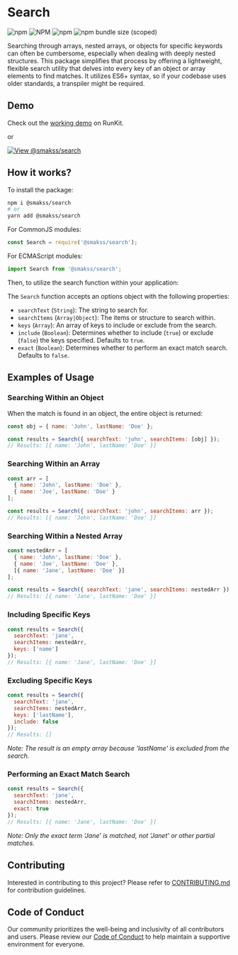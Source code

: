 # Search

![npm](https://img.shields.io/npm/v/@smakss/search) ![NPM](https://img.shields.io/npm/l/@smakss/search) ![npm](https://img.shields.io/npm/dt/@smakss/search) ![npm bundle size (scoped)](https://img.shields.io/bundlephobia/min/@smakss/search)

Searching through arrays, nested arrays, or objects for specific keywords can often be cumbersome, especially when dealing with deeply nested structures. This package simplifies that process by offering a lightweight, flexible search utility that delves into every key of an object or array elements to find matches. It utilizes ES6+ syntax, so if your codebase uses older standards, a transpiler might be required.

## Demo

Check out the [working demo](https://runkit.com/smakss/5f738b7f464579001bfda2d0) on RunKit.

or

[![View @smakss/search](https://codesandbox.io/static/img/play-codesandbox.svg)](https://codesandbox.io/s/smakss-search-zlqtu3?fontsize=14&hidenavigation=1&theme=dark)

## How it works?

To install the package:

```bash
npm i @smakss/search
# or
yarn add @smakss/search
```

For CommonJS modules:

```js
const Search = require('@smakss/search');
```

For ECMAScript modules:

```js
import Search from '@smakss/search';
```

Then, to utilize the search function within your application:

The `Search` function accepts an options object with the following properties:

- `searchText` (`String`): The string to search for.
- `searchItems` (`Array|Object`): The items or structure to search within.
- `keys` (`Array`): An array of keys to include or exclude from the search.
- `include` (`Boolean`): Determines whether to include (`true`) or exclude (`false`) the keys specified. Defaults to `true`.
- `exact` (`Boolean`): Determines whether to perform an exact match search. Defaults to `false`.

## Examples of Usage

### Searching Within an Object

When the match is found in an object, the entire object is returned:

```js
const obj = { name: 'John', lastName: 'Doe' };

const results = Search({ searchText: 'john', searchItems: [obj] });
// Results: [{ name: 'John', lastName: 'Doe' }]
```

### Searching Within an Array

```js
const arr = [
  { name: 'John', lastName: 'Doe' },
  { name: 'Joe', lastName: 'Doe' }
];

const results = Search({ searchText: 'john', searchItems: arr });
// Results: [{ name: 'John', lastName: 'Doe' }]
```

### Searching Within a Nested Array

```js
const nestedArr = [
  { name: 'John', lastName: 'Doe' },
  { name: 'Joe', lastName: 'Doe' },
  [{ name: 'Jane', lastName: 'Doe' }]
];

const results = Search({ searchText: 'jane', searchItems: nestedArr });
// Results: [{ name: 'Jane', lastName: 'Doe' }]
```

### Including Specific Keys

```js
const results = Search({
  searchText: 'jane',
  searchItems: nestedArr,
  keys: ['name']
});
// Results: [{ name: 'Jane', lastName: 'Doe' }]
```

### Excluding Specific Keys

```js
const results = Search({
  searchText: 'jane',
  searchItems: nestedArr,
  keys: ['lastName'],
  include: false
});
// Results: []
```

_Note: The result is an empty array because 'lastName' is excluded from the search._

### Performing an Exact Match Search

```js
const results = Search({
  searchText: 'jane',
  searchItems: nestedArr,
  exact: true
});
// Results: [{ name: 'Jane', lastName: 'Doe' }]
```

_Note: Only the exact term 'Jane' is matched, not 'Janet' or other partial matches._

## Contributing

Interested in contributing to this project? Please refer to [CONTRIBUTING.md](./CONTRIBUTING.md) for contribution guidelines.

## Code of Conduct

Our community prioritizes the well-being and inclusivity of all contributors and users. Please review our [Code of Conduct](./CODE_OF_CONDUCT.md) to help maintain a supportive environment for everyone.
